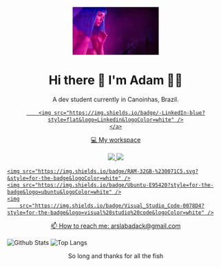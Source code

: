 <div align="center">
    <img src=".github/original.gif" width="200px">
</div>

<h1 align='center'>
    Hi there 👋 I'm Adam 👨‍💻
</h1>

<p align='center'>
    A dev student currently in Canoinhas, Brazil.
</p>

<div align="center">
    <a href="https://www.linkedin.com/in/arslabadack" target="_blank">

        <img src="https://img.shields.io/badge/-LinkedIn-blue?style=flat&logo=Linkedin&logoColor=white" />
    </a>
</div>


<p align='center'>
    💻 My workspace<br /><br />
    <img src="https://img.shields.io/badge/dell-laptop-007DB8?style=for-the-badge&logo=dell&logoColor=white" />
    <img
        src="https://img.shields.io/badge/intel-core%20i7%2009th-%230071C5.svg?&style=for-the-badge&logo=intel&logoColor=white" />

    <img src="https://img.shields.io/badge/RAM-32GB-%230071C5.svg?&style=for-the-badge&logoColor=white" />
    <img src="https://img.shields.io/badge/Ubuntu-E95420?style=for-the-badge&logo=ubuntu&logoColor=white" />
    <img
        src="https://img.shields.io/badge/Visual_Studio_Code-0078D4?style=for-the-badge&logo=visual%20studio%20code&logoColor=white" />
</p>


<p align='center'>
    📫 How to reach me: <a href='mailto:arslabadack@gmail.com'>arslabadack@gmail.com</a>
</p>

<p>
    <img align="center"
        src="https://github-readme-stats.vercel.app/api?username=arslabadack&theme=radical&show_icons=true&count_private=true?&include_all_commits=true"
        alt="Github Stats" height="165" />
    <img align="center"
        src="https://github-readme-stats.vercel.app/api/top-langs/?username=arslabadack&layout=compact&theme=radical"
        alt="Top Langs" height="165" />
</p>

<div align="center">
    <p>So long and thanks for all the fish </p>
</div>